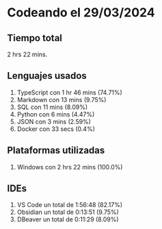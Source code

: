 # Codeando el 29/03/2024

## Tiempo total
2 hrs 22 mins.

## Lenguajes usados
1. TypeScript con 1 hr 46 mins (74.71%)
1. Markdown con 13 mins (9.75%)
1. SQL con 11 mins (8.09%)
1. Python con 6 mins (4.47%)
1. JSON con 3 mins (2.59%)
1. Docker con 33 secs (0.4%)

## Plataformas utilizadas
1. Windows con 2 hrs 22 mins (100.0%)

## IDEs
1. VS Code un total de 1:56:48 (82.17%)
1. Obsidian un total de 0:13:51 (9.75%)
1. DBeaver un total de 0:11:29 (8.09%)
